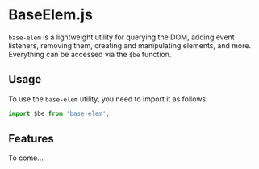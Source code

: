 # BaseElem.js

`base-elem` is a lightweight utility for querying the DOM, adding event listeners, removing them, creating and manipulating elements, and more. Everything can be accessed via the `$be` function.

## Usage

To use the `base-elem` utility, you need to import it as follows:

```typescript
import $be from 'base-elem';
```

## Features

To come...